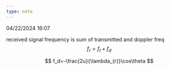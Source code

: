 ```yaml
---
type: note
---
```

04/22/2024 16:07

  


received signal frequency is sum of transmitted and doppler freq
$$
f_r=f_t+f_d
$$

$$
f_d=-\frac{2u}{\lambda_{r}}\cos\theta
$$
